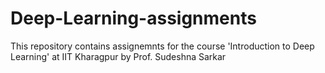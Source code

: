 # Deep-Learning-assignments
This repository contains assignemnts for the course 'Introduction to Deep Learning' at IIT Kharagpur by Prof. Sudeshna Sarkar
